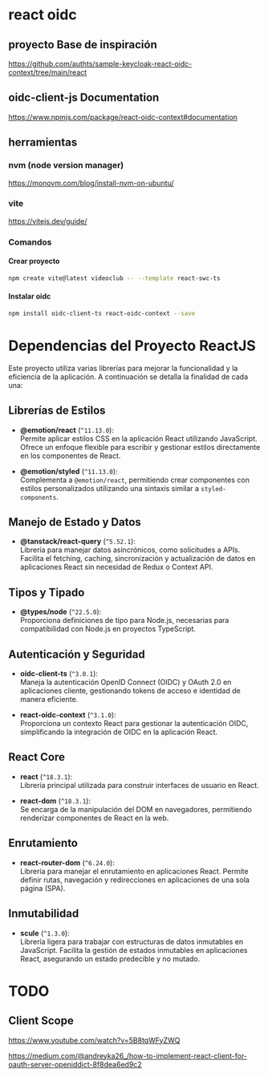 
# react oidc

## proyecto Base de inspiración
https://github.com/authts/sample-keycloak-react-oidc-context/tree/main/react

## oidc-client-js Documentation
https://www.npmjs.com/package/react-oidc-context#documentation

## herramientas

### nvm (node version manager)
https://monovm.com/blog/install-nvm-on-ubuntu/

### vite
https://vitejs.dev/guide/

### Comandos

#### Crear proyecto
```bash
npm create vite@latest videoclub -- --template react-swc-ts
```

#### Instalar oidc
```bash
npm install oidc-client-ts react-oidc-context --save
```

# Dependencias del Proyecto ReactJS

Este proyecto utiliza varias librerías para mejorar la funcionalidad y la eficiencia de la aplicación. A continuación se detalla la finalidad de cada una:

## Librerías de Estilos

- **@emotion/react** (`^11.13.0`):  
  Permite aplicar estilos CSS en la aplicación React utilizando JavaScript. Ofrece un enfoque flexible para escribir y gestionar estilos directamente en los componentes de React.

- **@emotion/styled** (`^11.13.0`):  
  Complementa a `@emotion/react`, permitiendo crear componentes con estilos personalizados utilizando una sintaxis similar a `styled-components`.

## Manejo de Estado y Datos

- **@tanstack/react-query** (`^5.52.1`):  
  Librería para manejar datos asincrónicos, como solicitudes a APIs. Facilita el fetching, caching, sincronización y actualización de datos en aplicaciones React sin necesidad de Redux o Context API.

## Tipos y Tipado

- **@types/node** (`^22.5.0`):  
  Proporciona definiciones de tipo para Node.js, necesarias para compatibilidad con Node.js en proyectos TypeScript.

## Autenticación y Seguridad

- **oidc-client-ts** (`^3.0.1`):  
  Maneja la autenticación OpenID Connect (OIDC) y OAuth 2.0 en aplicaciones cliente, gestionando tokens de acceso e identidad de manera eficiente.

- **react-oidc-context** (`^3.1.0`):  
  Proporciona un contexto React para gestionar la autenticación OIDC, simplificando la integración de OIDC en la aplicación React.

## React Core

- **react** (`^18.3.1`):  
  Librería principal utilizada para construir interfaces de usuario en React.

- **react-dom** (`^18.3.1`):  
  Se encarga de la manipulación del DOM en navegadores, permitiendo renderizar componentes de React en la web.

## Enrutamiento

- **react-router-dom** (`^6.24.0`):  
  Librería para manejar el enrutamiento en aplicaciones React. Permite definir rutas, navegación y redirecciones en aplicaciones de una sola página (SPA).

## Inmutabilidad

- **scule** (`^1.3.0`):  
  Librería ligera para trabajar con estructuras de datos inmutables en JavaScript. Facilita la gestión de estados inmutables en aplicaciones React, asegurando un estado predecible y no mutado.


# TODO

## Client Scope

https://www.youtube.com/watch?v=5B8tqWFyZWQ

https://medium.com/@andreyka26_/how-to-implement-react-client-for-oauth-server-openiddict-8f8dea6ed9c2
